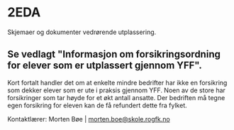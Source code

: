 # 2EDA
Skjemaer og dokumenter vedrørende utplassering.


## Se vedlagt "Informasjon om forsikringsordning for elever som er utplassert gjennom YFF".
Kort fortalt handler det om at enkelte mindre bedrifter har ikke en forsikring som dekker elever som er ute i praksis gjennom YFF. 
Noen av de store har forsikringer som tar høyde for et økt antall ansatte. 
Der bedriften må tegne egen forsikring for eleven kan de få refundert dette fra fylket.


Kontaktlærer: Morten Bøe 
| morten.boe@skole.rogfk.no 
